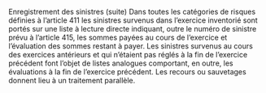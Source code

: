 Enregistrement des sinistres (suite)
Dans toutes les catégories de risques définies à l’article 411 les sinistres survenus dans l’exercice inventorié sont portés sur une liste à lecture directe indiquant, outre le numéro de sinistre prévu à l’article 415, les sommes payées au cours de l’exercice et l’évaluation des sommes restant à payer. Les sinistres survenus au cours des exercices antérieurs et qui n’étaient pas réglés à la fin de l’exercice précédent font l’objet de listes analogues comportant, en outre, les évaluations à la fin de l’exercice précédent. Les recours ou sauvetages donnent lieu à un traitement parallèle.